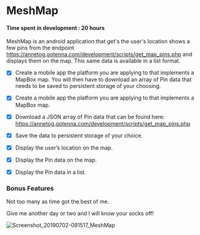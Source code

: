 # MeshMap

#### Time spent in development : 20 hours

MeshMap is an android application that get's the user's location shows a few pins from the endpoint https://annetog.gotenna.com/development/scripts/get_map_pins.php and displays them on the map.  This same data is available in a list format.

- [x] Create a mobile app the platform you are applying to that implements a MapBox map. You will then have to download an array of Pin data that needs to be saved to persistent storage of your choosing.

- [x] Create a mobile app the platform you are applying to that implements a MapBox map.

- [x] Download a JSON array of Pin data that can be found here: https://annetog.gotenna.com/development/scripts/get_map_pins.php

- [x] Save the data to persistent storage of your choice.

- [x] Display the user’s location on the map.

- [x] Display the Pin data on the map.

- [x] Display the Pin data in a list.

### Bonus Features

Not too many as time got the best of me.

Give me another day or two and I will know your socks off!

![Screenshot_20190702-091517_MeshMap](https://user-images.githubusercontent.com/7444521/60528798-21fb4700-9caa-11e9-981d-9b18775e6f7a.jpg)
